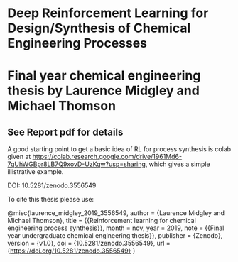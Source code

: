 # Deep Reinforcement Learning for Design/Synthesis of Chemical Engineering Processes

# Final year chemical engineering thesis by Laurence Midgley and Michael Thomson

## See Report pdf for details

A good starting point to get a basic idea of RL for process synthesis is colab given at https://colab.research.google.com/drive/1961Md6-7qUhWGBpr8LB7Q9xovD-UzKqw?usp=sharing, which gives a simple illistrative example.



DOI: 10.5281/zenodo.3556549

To cite this thesis please use:

@misc{laurence_midgley_2019_3556549,
  author       = {Laurence Midgley and
                  Michael Thomson},
  title        = {{Reinforcement learning for chemical engineering 
                   process synthesis}},
  month        = nov,
  year         = 2019,
  note         = {{Final year undergraduate chemical engineering 
                   thesis}},
  publisher    = {Zenodo},
  version      = {v1.0},
  doi          = {10.5281/zenodo.3556549},
  url          = {https://doi.org/10.5281/zenodo.3556549}
}
